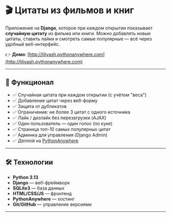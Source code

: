 # 🎬 Цитаты из фильмов и книг

Приложение на **Django**, которое при каждом открытии показывает **случайную цитату** из фильма или книги.
Можно добавлять новые цитаты, ставить лайки и смотреть самые популярные — всё через удобный веб-интерфейс.

👉 **Демо**: [http://liliyash.pythonanywhere.com](http://liliyash.pythonanywhere.com)

---

## 🌟 Функционал

- ✅ Случайная цитата при каждом открытии (с учётом "веса")
- ✅ Добавление цитат через веб-форму
- ✅ Защита от дубликатов
- ✅ Ограничение: не более 3 цитат с одного источника
- ✅ Лайк / дизлайк без перезагрузки (AJAX)
- ✅ Один пользователь — один голос (по куке)
- ✅ Страница топ-10 самых популярных цитат
- ✅ Админка для управления (Django Admin)
- ✅ Деплой на [PythonAnywhere](https://www.pythonanywhere.com/)


---

## 🛠️ Технологии

- **Python 3.13**
- **Django** — веб-фреймворк
- **SQLite3** — база данных
- **HTML/CSS/JS** — фронтенд
- **PythonAnywhere** — хостинг
- **Git/GitHub** — управление версиями

---
